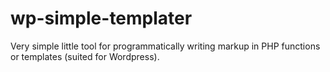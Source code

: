 # wp-simple-templater
Very simple little tool for programmatically writing markup in PHP functions or templates (suited for Wordpress).
